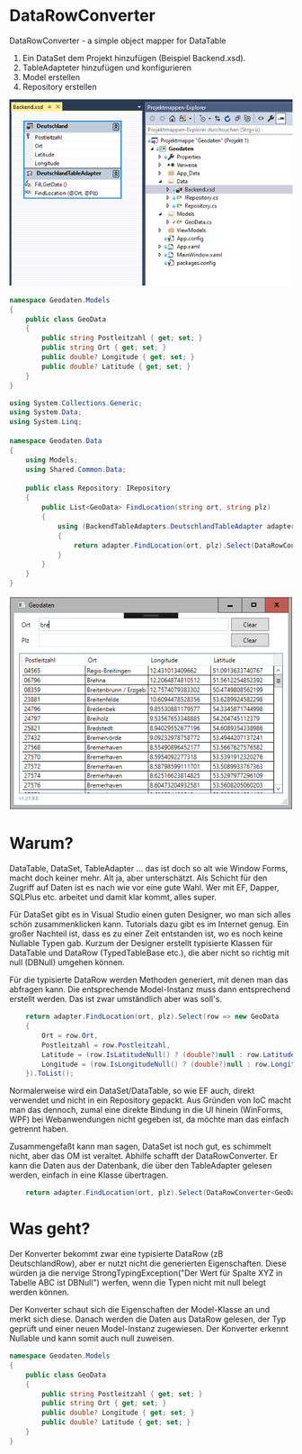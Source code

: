 # DataRowConverter
DataRowConverter - a simple object mapper for DataTable

1. Ein DataSet dem Projekt hinzufügen (Beispiel Backend.xsd).
2. TableAdapteter hinzufügen und konfigurieren
3. Model erstellen
4. Repository erstellen

![Screenshot](./images/screenshot1.PNG)

```csharp
namespace Geodaten.Models
{
    public class GeoData
    {
        public string Postleitzahl { get; set; }
        public string Ort { get; set; }
        public double? Longitude { get; set; }
        public double? Latitude { get; set; }
    }
}
```

```csharp
using System.Collections.Generic;
using System.Data;
using System.Linq;

namespace Geodaten.Data
{
    using Models;
    using Shared.Common.Data;

    public class Repository: IRepository
    {
        public List<GeoData> FindLocation(string ort, string plz)
        {
            using (BackendTableAdapters.DeutschlandTableAdapter adapter = new BackendTableAdapters.DeutschlandTableAdapter())
            {
                return adapter.FindLocation(ort, plz).Select(DataRowConverter<GeoData>.Cast).ToList();
            }
        }
    }
}
```
![Screenshot](./images/screenshot2.PNG)


# Warum?
DataTable, DataSet, TableAdapter ... das ist doch so alt wie Window Forms, macht doch keiner mehr.
Alt ja, aber unterschätzt. Als Schicht für den Zugriff auf Daten ist es nach wie vor eine gute Wahl.
Wer mit EF, Dapper, SQLPlus etc. arbeitet und damit klar kommt, alles super.

Für DataSet gibt es in Visual Studio einen guten Designer, wo man sich alles schön zusammenklicken kann.
Tutorials dazu gibt es im Internet genug. Ein großer Nachteil ist, dass es zu einer Zeit entstanden ist,
wo es noch keine Nullable Typen gab. Kurzum der Designer erstellt typisierte Klassen für DataTable und
DataRow (TypedTableBase etc.), die aber nicht so richtig mit null (DBNull) umgehen können.

Für die typisierte DataRow werden Methoden generiert, mit denen man das abfragen kann. Die entsprechende
Model-Instanz muss dann entsprechend erstellt werden. Das ist zwar umständlich aber was soll's.

```csharp
    return adapter.FindLocation(ort, plz).Select(row => new GeoData
    {
        Ort = row.Ort,
        Postleitzahl = row.Postleitzahl,
        Latitude = (row.IsLatitudeNull() ? (double?)null : row.Latitude),
        Longitude = (row.IsLongitudeNull() ? (double?)null : row.Longitude)
    }).ToList();
```

Normalerweise wird ein DataSet/DataTable, so wie EF auch, direkt verwendet und nicht in ein Repository gepackt.
Aus Gründen von IoC macht man das dennoch, zumal eine direkte Bindung in die UI hinein (WinForms, WPF) bei
Webanwendungen nicht gegeben ist, da möchte man das einfach getrennt haben.

Zusammengefaßt kann man sagen, DataSet ist noch gut, es schimmelt nicht, aber das OM ist veraltet.
Abhilfe schafft der DataRowConverter. Er kann die Daten aus der Datenbank, die über den TableAdapter gelesen werden,
einfach in eine Klasse übertragen.

```csharp
    return adapter.FindLocation(ort, plz).Select(DataRowConverter<GeoData>.Cast).ToList();
```

# Was geht?
Der Konverter bekommt zwar eine typisierte DataRow (zB DeutschlandRow), aber er nutzt nicht die generierten
Eigenschaften. Diese würden ja die nervige StrongTypingException("Der Wert für Spalte XYZ in Tabelle ABC ist DBNull")
werfen, wenn die Typen nicht mit null belegt werden können.

Der Konverter schaut sich die Eigenschaften der Model-Klasse an und merkt sich diese. Danach werden die Daten aus
DataRow gelesen, der Typ geprüft und einer neuen Model-Instanz zugewiesen. Der Konverter erkennt Nullable und kann
somit auch null zuweisen.

```csharp
namespace Geodaten.Models
{
    public class GeoData
    {
        public string Postleitzahl { get; set; }
        public string Ort { get; set; }
        public double? Longitude { get; set; }
        public double? Latitude { get; set; }
    }
}
```

